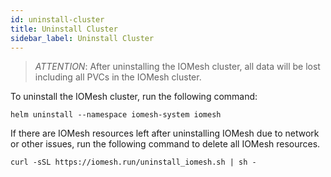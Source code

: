```yaml
---
id: uninstall-cluster
title: Uninstall Cluster
sidebar_label: Uninstall Cluster
---
```


>_ATTENTION_: After uninstalling the IOMesh cluster, all data will be lost including all PVCs in the IOMesh cluster.

To uninstall the IOMesh cluster, run the following command:

```shell
helm uninstall --namespace iomesh-system iomesh
```

If there are IOMesh resources left after uninstalling IOMesh due to network or other issues, run the following command to delete all IOMesh resources.
```shell
curl -sSL https://iomesh.run/uninstall_iomesh.sh | sh -
```



